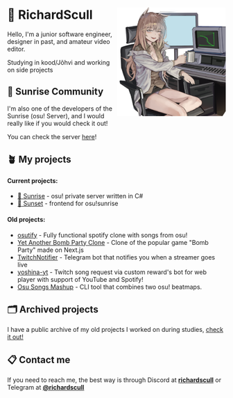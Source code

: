 # 🌿 RichardScull <img align="right" src="https://raw.githubusercontent.com/richardscull/richardscull/main/profile.png" width="250" />
Hello, I'm a junior software engineer, designer in past, and amateur video editor.

Studying in kood/Jõhvi and working on side projects

## 🌻 Sunrise Community  

I'm also one of the developers of the Sunrise (osu! Server), and I would really like if you would check it out!

You can check the server [here](https://osu-sunrise.top)!

## 🪴 My projects 
#### Current projects:
- [🌅 Sunrise](https://github.com/SunriseCommunity/Sunrise) - osu! private server written in C#
- [🌇 Sunset](https://github.com/SunriseCommunity/Sunset) - frontend for osu!sunrise
#### Old projects:
- [osutify](https://github.com/richardscull/osutify) - Fully functional spotify clone with songs from osu! 
- [Yet Another Bomb Party Clone](https://github.com/richardscull/YetAnotherBombPartyClone) - Clone of the popular game "Bomb Party" made on Next.js 
- [TwitchNotifier](https://github.com/richardscull/TwitchNotifier) - Telegram bot that notifies you when a streamer goes live
- [yoshina-yt](https://github.com/richardscull/yoshina-yt) - Twitch song request via custom reward's bot for web player with support of YouTube and Spotify!
- [Osu Songs Mashup](https://github.com/richardscull/Osu-Songs-Mashup) - CLI tool that combines two osu! beatmaps.

## 🗂️ Archived projects

I have a public archive of my old projects I worked on during studies, [check it out!](https://github.com/RichardsCoffeeShop)

## 📋 Contact me
If you need to reach me, the best way is through Discord at [**richardscull**](https://discordapp.com/users/228223085759692802) or Telegram at [**@richardscull**](https://t.me/richardscull)
